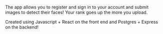 The app allows you to register and sign in to your account and submit images to detect their faces! Your rank goes up the more you upload.

Created using Javascript + React on the front end and Postgres + Express on the backend!
